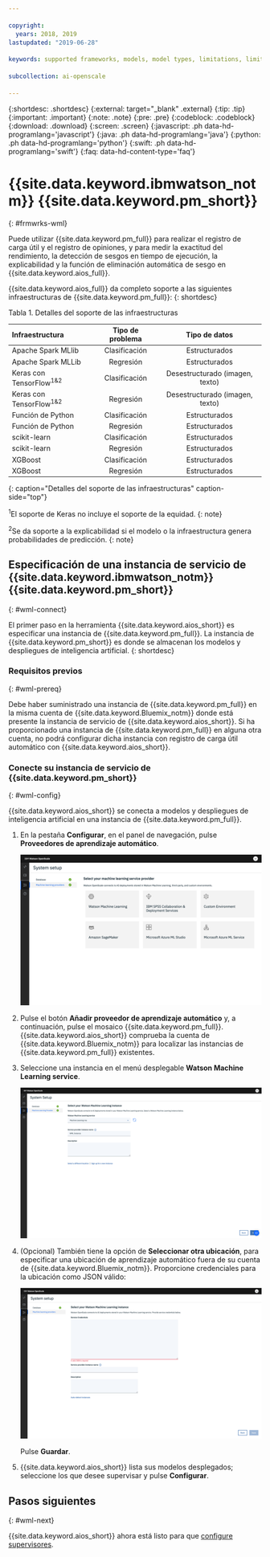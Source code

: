 ```yaml
---

copyright:
  years: 2018, 2019
lastupdated: "2019-06-28"

keywords: supported frameworks, models, model types, limitations, limits

subcollection: ai-openscale

---
```


{:shortdesc: .shortdesc}
{:external: target="_blank" .external}
{:tip: .tip}
{:important: .important}
{:note: .note}
{:pre: .pre}
{:codeblock: .codeblock}
{:download: .download}
{:screen: .screen}
{:javascript: .ph data-hd-programlang='javascript'}
{:java: .ph data-hd-programlang='java'}
{:python: .ph data-hd-programlang='python'}
{:swift: .ph data-hd-programlang='swift'}
{:faq: data-hd-content-type='faq'}

# {{site.data.keyword.ibmwatson_notm}} {{site.data.keyword.pm_short}}
{: #frmwrks-wml}

Puede utilizar {{site.data.keyword.pm_full}} para realizar el registro de carga útil y el registro de opiniones, y para medir la exactitud del rendimiento, la detección de sesgos en tiempo de ejecución, la explicabilidad y la función de eliminación automática de sesgo en {{site.data.keyword.aios_full}}.

{{site.data.keyword.aios_full}} da completo soporte a las siguientes infraestructuras de {{site.data.keyword.pm_full}}: 
{: shortdesc}

Tabla 1. Detalles del soporte de las infraestructuras

| Infraestructura | Tipo de problema | Tipo de datos |
|:---|:---:|:---:|
| Apache Spark MLlib | Clasificación | Estructurados |
| Apache Spark MLLib | Regresión | Estructurados |
| Keras con TensorFlow<sup>1</sup><sup>&</sup><sup>2</sup> | Clasificación | Desestructurado (imagen, texto) |
| Keras con TensorFlow<sup>1</sup><sup>&</sup><sup>2</sup> | Regresión | Desestructurado (imagen, texto) |
| Función de Python | Clasificación | Estructurados |
| Función de Python | Regresión | Estructurados |
| scikit-learn | Clasificación | Estructurados |
| scikit-learn | Regresión | Estructurados |
| XGBoost | Clasificación | Estructurados |
| XGBoost | Regresión | Estructurados |
{: caption="Detalles del soporte de las infraestructuras" caption-side="top"}

<sup>1</sup>El soporte de Keras no incluye el soporte de la equidad.
{: note}

<sup>2</sup>Se da soporte a la explicabilidad si el modelo o la infraestructura genera probabilidades de predicción.
{: note}

## Especificación de una instancia de servicio de {{site.data.keyword.ibmwatson_notm}} {{site.data.keyword.pm_short}}
{: #wml-connect}

El primer paso en la herramienta {{site.data.keyword.aios_short}} es especificar una instancia de {{site.data.keyword.pm_full}}. La instancia de {{site.data.keyword.pm_short}} es donde se almacenan los modelos y despliegues de inteligencia artificial.
{: shortdesc}

### Requisitos previos
{: #wml-prereq}

Debe haber suministrado una instancia de {{site.data.keyword.pm_full}} en la misma cuenta de {{site.data.keyword.Bluemix_notm}} donde
está presente la instancia de servicio de {{site.data.keyword.aios_short}}. Si ha proporcionado una instancia de {{site.data.keyword.pm_full}} en alguna otra cuenta, no
podrá configurar dicha instancia con registro de carga útil automático con {{site.data.keyword.aios_short}}.

### Conecte su instancia de servicio de {{site.data.keyword.pm_short}}
{: #wml-config}

{{site.data.keyword.aios_short}} se conecta a modelos y despliegues de inteligencia artificial en una instancia de {{site.data.keyword.pm_full}}.

1.  En la pestaña **Configurar**, en el panel de navegación, pulse **Proveedores de aprendizaje automático**.

    ![Se muestra la pantalla Seleccionar el proveedor de servicio de aprendizaje automático con mosaicos para los motores de aprendizaje automático soportados](images/wos-machine-learning-providers-selection.png)

2.  Pulse el botón **Añadir proveedor de aprendizaje automático** y, a continuación, pulse el mosaico {{site.data.keyword.pm_full}}. {{site.data.keyword.aios_short}} comprueba la cuenta de {{site.data.keyword.Bluemix_notm}} para localizar las instancias de
{{site.data.keyword.pm_full}} existentes. 
3. Seleccione una instancia en el menú desplegable **Watson Machine Learning service**.

    ![Seleccionar servicio de {{site.data.keyword.pm_short}}](images/gs-set-wml.png)

4.  (Opcional) También tiene la opción de **Seleccionar otra ubicación**, para especificar una ubicación de aprendizaje automático fuera de su cuenta de {{site.data.keyword.Bluemix_notm}}. Proporcione credenciales para la ubicación como JSON válido:

    ![Establecer instancia de {{site.data.keyword.pm_short}}](images/gs-get-wml.png)

    Pulse **Guardar**.

1.  {{site.data.keyword.aios_short}} lista sus modelos desplegados; seleccione los que desee supervisar y pulse **Configurar**.

## Pasos siguientes
{: #wml-next}

{{site.data.keyword.aios_short}} ahora está listo para que [configure supervisores](/docs/services/ai-openscale?topic=ai-openscale-mo-config).

